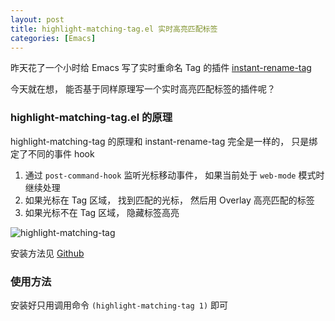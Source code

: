 ```yaml
---
layout: post
title: highlight-matching-tag.el 实时高亮匹配标签
categories: [Emacs]
---
```


昨天花了一个小时给 Emacs 写了实时重命名 Tag 的插件 [instant-rename-tag](https://manateelazycat.github.io/2019/06/26/instant-rename-tag.html)

今天就在想， 能否基于同样原理写一个实时高亮匹配标签的插件呢？

### highlight-matching-tag.el 的原理

highlight-matching-tag 的原理和 instant-rename-tag 完全是一样的， 只是绑定了不同的事件 hook

1. 通过 ```post-command-hook``` 监听光标移动事件， 如果当前处于 ```web-mode``` 模式时继续处理
2. 如果光标在 Tag 区域， 找到匹配的光标， 然后用 Overlay 高亮匹配的标签
3. 如果光标不在 Tag 区域， 隐藏标签高亮

![highlight-matching-tag]({{site.url}}/pics/highlight-matching-tag/highlight-matching-tag.gif)

安装方法见 [Github](https://github.com/manateelazycat/highlight-matching-tag)

### 使用方法
安装好只用调用命令 ```(highlight-matching-tag 1)``` 即可
